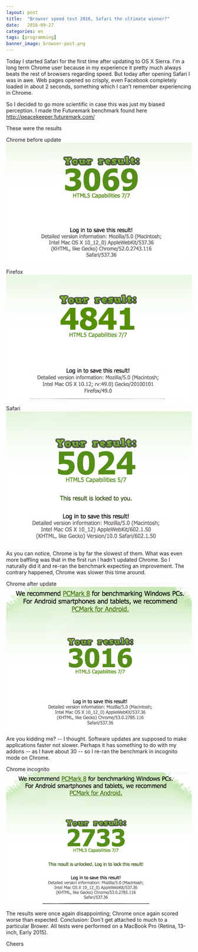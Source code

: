 ```yaml
---
layout: post
title:  "Browser speed test 2016, Safari the ultimate winner?"
date:   2016-09-27
categories: en
tags: [programming]
banner_image: browser-post.png
---
```

Today I started Safari for the first time after updating to OS X Sierra. I'm a long term Chrome user because in my experience it pretty much always beats the rest of browsers regarding speed. But today after opening Safari I was in awe. Web pages opened so crisply, even Facebook completely loaded in about 2 seconds, something which I can't remember experiencing in Chrome.
<!--more-->
So I decided to go more scientific in case this was just my biased perception. I made the Futuremark benchmark found here http://peacekeeper.futuremark.com/

These were the results

Chrome before update
![](/images/posts/chrome-before-update.jpg)

Firefox
![](/images/posts/firefox.png)

Safari
![](/images/posts/safari.png)

As you can notice, Chrome is by far the slowest of them. What was even more baffling was that in the first run I hadn't updated Chrome. So I naturally did it and re-ran the benchmark expecting an improvement. The contrary happened, Chrome was slower this time around.

Chrome after update
![](/images/posts/chrome.png)

Are you kidding me? -- I thought. Software updates are supposed to make applications faster not slower. Perhaps it has something to do with my addons -- as I have about 30 -- so I re-ran the benchmark in incognito mode on Chrome.

Chrome incognito
![](/images/posts/chrome-incognito.png)

The results were once again disappointing; Chrome once again scored worse than expected.
Conclusion: Don't get attached to much to a particular Brower.
All tests were performed on a MacBook Pro (Retina, 13-inch, Early 2015).

Cheers
